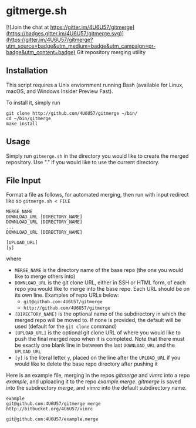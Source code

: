 # gitmerge.sh

[![Join the chat at https://gitter.im/4U6U57/gitmerge](https://badges.gitter.im/4U6U57/gitmerge.svg)](https://gitter.im/4U6U57/gitmerge?utm_source=badge&utm_medium=badge&utm_campaign=pr-badge&utm_content=badge)
Git repository merging utility

## Installation
This script requires a Unix enviornment running Bash (available for Linux,
macOS, and Windows Insider Preview Fast).

To install it, simply run
```
git clone http://github.com/4U6U57/gitmerge ~/bin/
cd ~/bin/gitmerge
make install
```

## Usage
Simply run `gitmerge.sh` in the directory you would like to create the merged
repository. Use "." if you would like to use the current directory.

## File Input
Format a file as follows, for automated merging, then run with input redirect
like so `gitmerge.sh < FILE`

```
MERGE_NAME
DOWNLOAD_URL [DIRECTORY_NAME]
DOWNLOAD_URL [DIRECTORY_NAME]
...
DOWNLOAD_URL [DIRECTORY_NAME]

[UPLOAD_URL]
[y]
```

where
* `MERGE_NAME` is the directory name of the base repo (the one you would like to
  merge others into)
* `DOWNLOAD_URL` is the git clone URL, either in SSH or HTML form, of each repo
  you would like to merge into the base repo. Each URL should be on its own
  line. Examples of repo URLs below:
   * `git@github.com:4U6U57/gitmerge`
   * `http://github.com/4U6U57/gitmerge`
* `[DIRECTORY_NAME]` is the optional name of the subdirectory in which the
  merged repo will be moved to. If none is provided, the default will be used
  (default for the `git clone` command)
* `[UPLOAD_URL]` is the optional git clone URL of where you would like to push
  the final merged repo when it is completed. Note that there must be exactly
  one blank line in between the last `DOWNLOAD_URL` and the `UPLOAD_URL`
* `[y]` is the literal letter `y`, placed on the line after the `UPLOAD_URL` if
  you would like to delete the base repo directory after pushing it

Here is an example file, merging in the repos *gitmerge* and *vimrc* into a repo
*example*, and uploading it to the repo *example.merge*. *gitmerge* is saved
into the subdirectory *merge*, and *vimrc* into the default subdirectory name.

```
example
git@github.com:4U6U57/gitmerge merge
http://bitbucket.org/4U6U57/vimrc

git@github.com:4U6U57/example.merge
```
